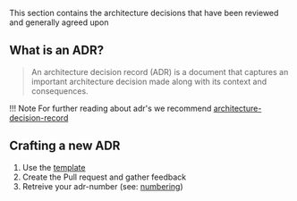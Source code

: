 This section contains the architecture decisions that have been reviewed and generally agreed upon

## What is an ADR?

> An architecture decision record (ADR) is a document that captures an important architecture decision made along with its context and consequences.

!!! Note
    For further reading about adr's we recommend [architecture-decision-record](https://github.com/joelparkerhenderson/architecture-decision-record)

## Crafting a new ADR

1. Use the [template](../decisions/template.md)
2. Create the Pull request and gather feedback
3. Retreive your adr-number (see: [numbering](../decisions/03-adr-numbering-process.md))
